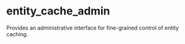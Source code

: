 # entity_cache_admin
Provides an administrative interface for fine-grained control of entity caching.
